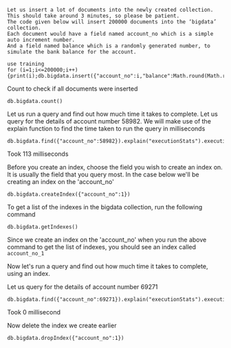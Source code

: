     Let us insert a lot of documents into the newly created collection.
    This should take around 3 minutes, so please be patient.
    The code given below will insert 200000 documents into the ‘bigdata’ collection.
    Each document would have a field named account_no which is a simple auto increment number.
    And a field named balance which is a randomly generated number, to simulate the bank balance for the account.
    
```
use training
for (i=1;i<=200000;i++){print(i);db.bigdata.insert({"account_no":i,"balance":Math.round(Math.random()*1000000)})}
```

Count to check if all documents were inserted
```
db.bigdata.count()
```

Let us run a query and find out how much time it takes to complete.
Let us query for the details of account number 58982.
We will make use of the explain function to find the time taken to run the query in milliseconds
```
db.bigdata.find({"account_no":58982}).explain("executionStats").executionStats.executionTimeMillis
```
Took 113 milliseconds

Before you create an index, choose the field you wish to create an index on. It is usually the field that you query most. In the case below we'll be creating an index on the 'account_no'
```
db.bigdata.createIndex({"account_no":1})
```

To get a list of the indexes in the bigdata collection, run the following command
```
db.bigdata.getIndexes()
```

Since we create an index on the 'account_no' when you run the above command to get the list of indexes, you should see an index called ```account_no_1```

Now let's run a query and find out how much time it takes to complete, using an index.

Let us query for the details of account number 69271

```
db.bigdata.find({"account_no":69271}).explain("executionStats").executionStats.executionTimeMillis
```
Took 0 millisecond

Now delete the index we create earlier
```
db.bigdata.dropIndex({"account_no":1})
```
